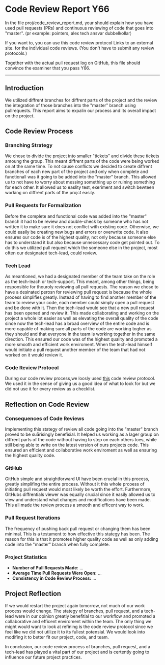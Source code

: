 # Code Review Report Y66
In the file proj/code_review_report.md, your should explain how you have used pull requests (PRs) and continuous reviewing of code that goes into "master". 
    (pr example: pointers, alex tech ansvar dubbelkollar)

If you want to, you can use this code review protocol Links to an external site. for the individual code reviews. (You don't have to submit any review protocols.)

Together with the actual pull request log on GitHub, this file should convince the examiner that you pass Y66.

---

## Introduction

We utilized diffrent branches for diffrent parts of the project and the review the integration of those branches into the "master" branch using pullrequests. This report aims to expalin our process and its overall impact on the project.

## Code Review Process

### Branching Strategy

We chose to divide the project into smaller "tickets" and divide these tickets amoung the group. This meant diffrent parts of the code were being worked on at the same time. To not cause conflicts we decided to create diffrent branches of each new part of the project and only when complete and functionall was it going to be added into the "master" branch. This allowed us to not have to worry about messing something up or ruining something for each other. It allowed us to easlity test, exeriment and switch bewteen working on diffrent parts of the projct easily.

### Pull Requests for Formalization

Before the complete and functional code was added into the "master" branch it had to be review and double-check by someone who has not written it to make sure it does not conflict with existing code. Otherwise, we could easily be creating new bugs and errors or overwrite code. It also ensures our code is of the highest quality, not only because someone else has to understand it but also because unnecessary code get pointed out. To do this we utilized pull request which the someone else in the project, most often our designated tech-lead, could review.

### Tech Lead 

As meantioned, we had a designated member of the team take on the role as the tech-leach or tech-support. This meant, among other things, being responsible for thouroly reviewing all pull requests. The reason we chose to have a desinated perosn for reviewing pull request is because the whole process simplifies greatly. Instead of having to find another member of the team to review your code, each member could simply open a pull request and be done with it. Then the tech-lead would see that a new pull request has been opened and review it. This made collaborating and working on the project a whole lot easier as well as elevating the overall quality of the code since now the tech-lead has a broad overview of the entire code and is more capable of making sure all parts of the code are working togher as they should and that everyone in the team is working together in the same direction. This ensured our code was of the highest quality and promoted a more smooth and efficient work enviroment. When the tech-lead himself would initiate a pull request another member of the team that had not worked on it would review it.

### Code Review Protocol

During our code review process,we loosly used [this](https://github.com/IOOPM-UU/ioopm15/blob/master/extramaterial/kodgranskningsprotokoll.pdf) code review protocol. We used it in the sense of giving us a good idea of what to look for but we did not use it for every review as a checklist.

## Reflection on Code Review

### Consequences of Code Reviews

Implementing this stategy of review all code going into the "master" branch proved to be suårisingly benefisial. It helped us working as a lager group on diffrent parts of the code without having to step on each others toes, while still being able to write on the latest version of ours projects code. This ensured an efficient and collaborative work enviroment as well as ensuring the highest quality code.

### GitHub

GitHub simple and straightforward UI have been crucial in this process, greatly simplifing the entire process. Without it this whole prcoess of initiating pull request would most likely be worth the effort. Furthermore, GitHubs diffrentials viewer was equally crucial since it easily allowed us to view and understand what changes and modifications have been made. This all made the review process a smooth and efficent way to work.

### Pull Request Iterations

The frequency of pushing back pull request or changing them has been minimal. This is a testament to how effective this stategy has been. The reason for this is that it promotes higher quality code as well as only adding code into the "master" branch when fully complete.

### Project Statistics

<!-- FIXME -->
- **Number of Pull Requests Made:** ...
- **Average Time Pull Requests Were Open:** ...
- **Consistency in Code Review Process:** ... <!--Explain if there was uniformity in the team's adherence to the PR and code review process --> <!--tvek om detta ska fortfarande vara med-->

## Project Reflection

If we would restart the project again tomorrow, not much of our work process would change. The stategy of branches, pull request, and a tech-lead were in our opinion greatly benefitial to our workflow and promoted a collaborative and efficent enviroment within the team. The only thing we might would want to look at refining is the code review protocol since we feel like we did not utilize it to its fullest potensial. We would look into modifing it to better fit our project, code, and team.

In conclusion, our code review process of branches, pull request, and a tech-lead has played a vital part of our project and is certently going to influence our future project practices.